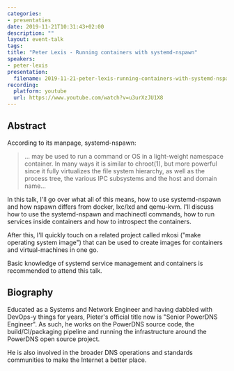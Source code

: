 ```yaml
---
categories:
- presentaties
date: 2019-11-21T10:31:43+02:00
description: ""
layout: event-talk
tags:
title: "Peter Lexis - Running containers with systemd-nspawn"
speakers:
- peter-lexis
presentation:
  filename: 2019-11-21-peter-lexis-running-containers-with-systemd-nspawn.pdf
recording:
  platform: youtube
  url: https://www.youtube.com/watch?v=u3urXzJU1X8
---
```


## Abstract

According to its manpage, systemd-nspawn:


> ... may be used to run a command or OS in a light-weight namespace container. In many ways it is similar to chroot(1), but more powerful since it fully virtualizes the file system hierarchy, as well as the process tree, the various IPC subsystems and the host and domain name...

In this talk, I'll go over what all of this means, how to use systemd-nspawn and how nspawn differs from docker, lxc/lxd and qemu-kvm. I'll discuss how to use the systemd-nspawn and machinectl commands, how to run services inside containers and how to introspect the containers.

After this, I'll quickly touch on a related project called mkosi ("make operating system image") that can be used to create images for containers and virtual-machines in one go.

Basic knowledge of systemd service management and containers is recommended to attend this talk.

## Biography

Educated as a Systems and Network Engineer and having dabbled with DevOps-y things for years, Pieter's official title now is "Senior PowerDNS Engineer". As such, he works on the PowerDNS source code, the build/CI/packaging pipeline and running the infrastructure around the PowerDNS open source project.

He is also involved in the broader DNS operations and standards communities to make the Internet a better place.